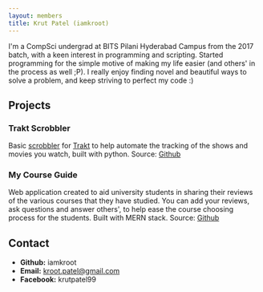 ```yaml
---
layout: members
title: Krut Patel (iamkroot)
---
```


I'm a CompSci undergrad at BITS Pilani Hyderabad Campus from the 2017 batch, with a keen interest in programming and scripting. Started programming for the simple motive of making my life easier (and others' in the process as well ;P). I really enjoy finding novel and beautiful ways to solve a problem, and keep striving to perfect my code :)

Projects
--------

### Trakt Scrobbler

Basic [scrobbler](https://www.netlingo.com/word/scrobble.php) for [Trakt](https://trakt.tv) to help automate the tracking of the shows and movies you watch, built with python. Source: [Github](https://github.com/iamkroot/trakt-scrobbler)

### My Course Guide

Web application created to aid university students in sharing their reviews of the various courses that they have studied. You can add your reviews, ask questions and answer others', to help ease the course choosing process for the students. Built with MERN stack. Source: [Github](https://github.com/sohailrajdev97/My-Course-Guide/)

Contact
-------

*   **Github:** iamkroot
*   **Email:** kroot.patel@gmail.com
*   **Facebook:** krutpatel99